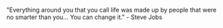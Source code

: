 "Everything around you that you call life was made up by people that were no smarter than you… You can change it." - Steve Jobs
